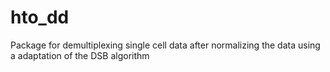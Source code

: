 # hto_dd
Package for demultiplexing single cell data after normalizing the data using a adaptation of the DSB algorithm
